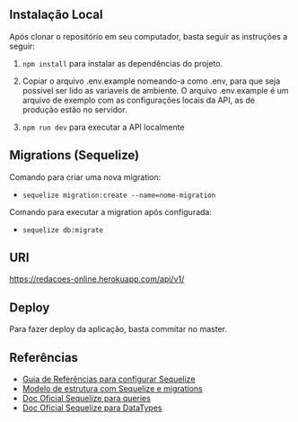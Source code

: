 ## Instalação Local

Após clonar o repositório em seu computador, basta seguir as instruções a seguir:

1. `npm install` para instalar as dependências do projeto.

2. Copiar o arquivo .env.example nomeando-a como .env, para que seja possível ser lido as variaveis de ambiente. O arquivo .env.example é um arquivo de exemplo com as configurações locais da API, as de produção estão no servidor.

3. `npm run dev` para executar a API localmente

## Migrations (Sequelize)

Comando para criar uma nova migration:

- `sequelize migration:create --name=nome-migration`

Comando para executar a migration após configurada:

- `sequelize db:migrate`

## URI

https://redacoes-online.herokuapp.com/api/v1/

## Deploy

Para fazer deploy da aplicação, basta commitar no master.

## Referências

- [Guia de Referências para configurar Sequelize](https://blog.rocketseat.com.br/nodejs-express-sequelize/)
- [Modelo de estrutura com Sequelize e migrations](https://github.com/bezkoder/nodejs-express-sequelize-mysql)
- [Doc Oficial Sequelize para queries](https://sequelize.org/master/manual/model-querying-basics.html)
- [Doc Oficial Sequelize para DataTypes](https://sequelize.org/v5/manual/data-types.html)
